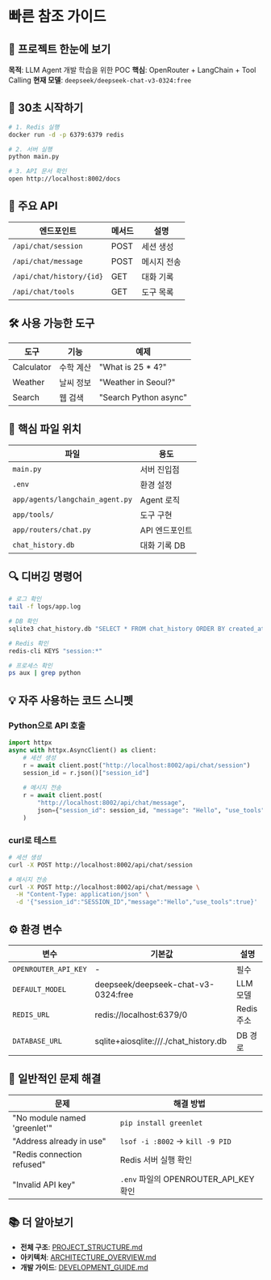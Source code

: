 # 빠른 참조 가이드

## 🎯 프로젝트 한눈에 보기

**목적**: LLM Agent 개발 학습을 위한 POC
**핵심**: OpenRouter + LangChain + Tool Calling
**현재 모델**: `deepseek/deepseek-chat-v3-0324:free`

## 🚀 30초 시작하기

```bash
# 1. Redis 실행
docker run -d -p 6379:6379 redis

# 2. 서버 실행
python main.py

# 3. API 문서 확인
open http://localhost:8002/docs
```

## 📡 주요 API

| 엔드포인트 | 메서드 | 설명 |
|-----------|--------|------|
| `/api/chat/session` | POST | 세션 생성 |
| `/api/chat/message` | POST | 메시지 전송 |
| `/api/chat/history/{id}` | GET | 대화 기록 |
| `/api/chat/tools` | GET | 도구 목록 |

## 🛠️ 사용 가능한 도구

| 도구 | 기능 | 예제 |
|------|------|------|
| Calculator | 수학 계산 | "What is 25 * 4?" |
| Weather | 날씨 정보 | "Weather in Seoul?" |
| Search | 웹 검색 | "Search Python async" |

## 📂 핵심 파일 위치

| 파일 | 용도 |
|------|------|
| `main.py` | 서버 진입점 |
| `.env` | 환경 설정 |
| `app/agents/langchain_agent.py` | Agent 로직 |
| `app/tools/` | 도구 구현 |
| `app/routers/chat.py` | API 엔드포인트 |
| `chat_history.db` | 대화 기록 DB |

## 🔍 디버깅 명령어

```bash
# 로그 확인
tail -f logs/app.log

# DB 확인
sqlite3 chat_history.db "SELECT * FROM chat_history ORDER BY created_at DESC LIMIT 5;"

# Redis 확인
redis-cli KEYS "session:*"

# 프로세스 확인
ps aux | grep python
```

## 💡 자주 사용하는 코드 스니펫

### Python으로 API 호출
```python
import httpx
async with httpx.AsyncClient() as client:
    # 세션 생성
    r = await client.post("http://localhost:8002/api/chat/session")
    session_id = r.json()["session_id"]
    
    # 메시지 전송
    r = await client.post(
        "http://localhost:8002/api/chat/message",
        json={"session_id": session_id, "message": "Hello", "use_tools": True}
    )
```

### curl로 테스트
```bash
# 세션 생성
curl -X POST http://localhost:8002/api/chat/session

# 메시지 전송
curl -X POST http://localhost:8002/api/chat/message \
  -H "Content-Type: application/json" \
  -d '{"session_id":"SESSION_ID","message":"Hello","use_tools":true}'
```

## ⚙️ 환경 변수

| 변수 | 기본값 | 설명 |
|------|--------|------|
| `OPENROUTER_API_KEY` | - | 필수 |
| `DEFAULT_MODEL` | deepseek/deepseek-chat-v3-0324:free | LLM 모델 |
| `REDIS_URL` | redis://localhost:6379/0 | Redis 주소 |
| `DATABASE_URL` | sqlite+aiosqlite:///./chat_history.db | DB 경로 |

## 🐛 일반적인 문제 해결

| 문제 | 해결 방법 |
|------|----------|
| "No module named 'greenlet'" | `pip install greenlet` |
| "Address already in use" | `lsof -i :8002` → `kill -9 PID` |
| "Redis connection refused" | Redis 서버 실행 확인 |
| "Invalid API key" | `.env` 파일의 OPENROUTER_API_KEY 확인 |

## 📚 더 알아보기

- **전체 구조**: [PROJECT_STRUCTURE.md](PROJECT_STRUCTURE.md)
- **아키텍처**: [ARCHITECTURE_OVERVIEW.md](ARCHITECTURE_OVERVIEW.md)
- **개발 가이드**: [DEVELOPMENT_GUIDE.md](DEVELOPMENT_GUIDE.md)